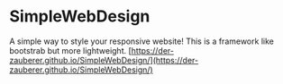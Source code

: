 # SimpleWebDesign

A simple way to style your responsive website! This is a framework like bootstrab but more lightweight. [https://der-zauberer.github.io/SimpleWebDesign/](https://der-zauberer.github.io/SimpleWebDesign/)